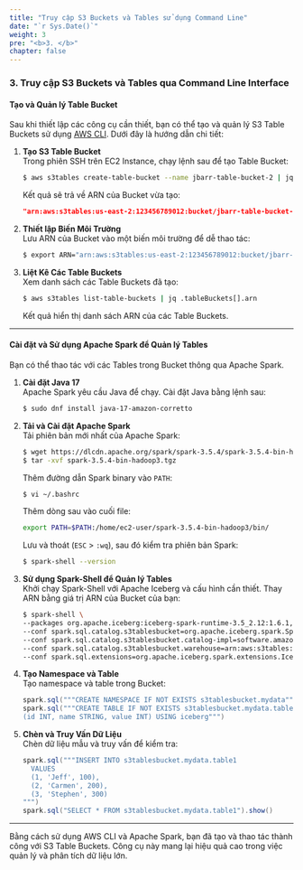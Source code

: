 ```yaml
---
title: "Truy cập S3 Buckets và Tables sử dụng Command Line"
date: "`r Sys.Date()`"
weight: 3
pre: "<b>3. </b>"
chapter: false
---
```


### 3. Truy cập S3 Buckets và Tables qua Command Line Interface

#### Tạo và Quản lý Table Bucket

Sau khi thiết lập các công cụ cần thiết, bạn có thể tạo và quản lý S3 Table Buckets sử dụng [AWS CLI](https://aws.amazon.com/cli/). Dưới đây là hướng dẫn chi tiết:

1. **Tạo S3 Table Bucket**  
   Trong phiên SSH trên EC2 Instance, chạy lệnh sau để tạo Table Bucket:

   ```bash
   $ aws s3tables create-table-bucket --name jbarr-table-bucket-2 | jq .arn
   ```
   Kết quả sẽ trả về ARN của Bucket vừa tạo:
   ```json
   "arn:aws:s3tables:us-east-2:123456789012:bucket/jbarr-table-bucket-2"
   ```

   <!-- Hình ảnh 1: Lệnh tạo Table Bucket -->

2. **Thiết lập Biến Môi Trường**  
   Lưu ARN của Bucket vào một biến môi trường để dễ thao tác:

   ```bash
   $ export ARN="arn:aws:s3tables:us-east-2:123456789012:bucket/jbarr-table-bucket-2"
   ```

3. **Liệt Kê Các Table Buckets**  
   Xem danh sách các Table Buckets đã tạo:

   ```bash
   $ aws s3tables list-table-buckets | jq .tableBuckets[].arn
   ```
   Kết quả hiển thị danh sách ARN của các Table Buckets.

   <!-- Hình ảnh 2: Lệnh liệt kê Table Buckets -->

---

#### Cài đặt và Sử dụng Apache Spark để Quản lý Tables

Bạn có thể thao tác với các Tables trong Bucket thông qua Apache Spark.

1. **Cài đặt Java 17**  
   Apache Spark yêu cầu Java để chạy. Cài đặt Java bằng lệnh sau:

   ```bash
   $ sudo dnf install java-17-amazon-corretto
   ```

   <!-- Hình ảnh 3: Cài đặt Java 17 -->

2. **Tải và Cài đặt Apache Spark**  
   Tải phiên bản mới nhất của Apache Spark:

   ```bash
   $ wget https://dlcdn.apache.org/spark/spark-3.5.4/spark-3.5.4-bin-hadoop3.tgz
   $ tar -xvf spark-3.5.4-bin-hadoop3.tgz
   ```

   <!-- Hình ảnh 4 & 5: Tải và giải nén Spark -->

   Thêm đường dẫn Spark binary vào `PATH`:

   ```bash
   $ vi ~/.bashrc
   ```
   Thêm dòng sau vào cuối file:
   ```bash
   export PATH=$PATH:/home/ec2-user/spark-3.5.4-bin-hadoop3/bin/
   ```
   Lưu và thoát (`ESC` > `:wq`), sau đó kiểm tra phiên bản Spark:

   ```bash
   $ spark-shell --version
   ```

   <!-- Hình ảnh 6 & 7: Thêm Spark vào PATH và kiểm tra phiên bản -->

3. **Sử dụng Spark-Shell để Quản lý Tables**  
   Khởi chạy Spark-Shell với Apache Iceberg và cấu hình cần thiết. Thay ARN bằng giá trị ARN của Bucket của bạn:

   ```bash
   $ spark-shell \
   --packages org.apache.iceberg:iceberg-spark-runtime-3.5_2.12:1.6.1,software.amazon.s3tables:s3-tables-catalog-for-iceberg-runtime:0.1.3 \
   --conf spark.sql.catalog.s3tablesbucket=org.apache.iceberg.spark.SparkCatalog \
   --conf spark.sql.catalog.s3tablesbucket.catalog-impl=software.amazon.s3tables.iceberg.S3TablesCatalog \
   --conf spark.sql.catalog.s3tablesbucket.warehouse=arn:aws:s3tables:us-east-1:123456789012:bucket/jbarr-table-bucket-2 \
   --conf spark.sql.extensions=org.apache.iceberg.spark.extensions.IcebergSparkSessionExtensions
   ```

   <!-- Hình ảnh 8: Sử dụng Spark-Shell -->

4. **Tạo Namespace và Table**  
   Tạo namespace và table trong Bucket:

   ```scala
   spark.sql("""CREATE NAMESPACE IF NOT EXISTS s3tablesbucket.mydata""")
   spark.sql("""CREATE TABLE IF NOT EXISTS s3tablesbucket.mydata.table1
   (id INT, name STRING, value INT) USING iceberg""")
   ```

   <!-- Hình ảnh 9 & 10: Tạo namespace và table -->

5. **Chèn và Truy Vấn Dữ Liệu**  
   Chèn dữ liệu mẫu và truy vấn để kiểm tra:

   ```scala
   spark.sql("""INSERT INTO s3tablesbucket.mydata.table1
     VALUES
     (1, 'Jeff', 100),
     (2, 'Carmen', 200),
     (3, 'Stephen', 300)
   """)
   spark.sql("SELECT * FROM s3tablesbucket.mydata.table1").show()
   ```

   <!-- Hình ảnh 11: Kết quả truy vấn Table -->

---

Bằng cách sử dụng AWS CLI và Apache Spark, bạn đã tạo và thao tác thành công với S3 Table Buckets. Công cụ này mang lại hiệu quả cao trong việc quản lý và phân tích dữ liệu lớn.